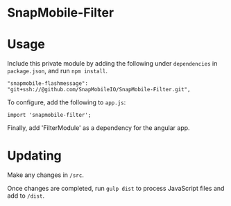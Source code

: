 # SnapMobile-Filter

# Usage

Include this private module by adding the following under `dependencies` in `package.json`, and run `npm install`.

    "snapmobile-flashmessage": "git+ssh://@github.com/SnapMobileIO/SnapMobile-Filter.git",

To configure, add the following to `app.js`:

    import 'snapmobile-filter';
    
Finally, add 'FilterModule' as a dependency for the angular app.

# Updating

Make any changes in `/src`.

Once changes are completed, run `gulp dist` to process JavaScript files and add to `/dist`.
